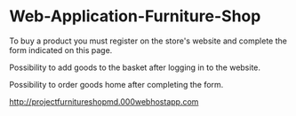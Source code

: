 # Web-Application-Furniture-Shop

To buy a product you must register on the store's website and complete the form indicated on this page.

Possibility to add goods to the basket after logging in to the website.

Possibility to order goods home after completing the form.

http://projectfurnitureshopmd.000webhostapp.com
